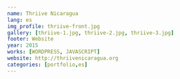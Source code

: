 ```yaml
---
name: Thriive Nicaragua
lang: es
img_profile: thriive-front.jpg
gallery: [thriive-1.jpg, thriive-2.jpg, thriive-3.jpg]
footer: Website
year: 2015
works: [WORDPRESS, JAVASCRIPT]
website: http://thriivenicaragua.org
categories: [portfolio,es]
---
```

